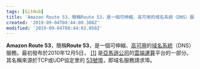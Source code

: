 ```yaml
---
tags: [GitHub]
title: 'Amazon Route 53，簡稱Route 53，是一個可伸縮、高可用的域名系統（DNS）服務。最初發布於2010年12月5日， [1] 是亞馬遜公司的雲端運算平台的一部分。其名稱來源於TCP或UDP協定里的 53號埠，即域名服務請求埠。'
created: '2019-09-04T08:44:00.308Z'
modified: '2019-09-04T08:44:02.050Z'
---
```


**Amazon Route 53**，簡稱**Route 53**，是一個可伸縮、[高可用](https://zh.wikipedia.org/wiki/%E9%AB%98%E5%8F%AF%E7%94%A8%E6%80%A7 "高可用性")的[域名系統](https://zh.wikipedia.org/wiki/%E5%9F%9F%E5%90%8D%E7%B3%BB%E7%BB%9F "域名系統")（DNS）服務。最初發布於2010年12月5日， [\[1\]](#cite_note-1) 是[亞馬遜公司](https://zh.wikipedia.org/wiki/%E4%BA%9A%E9%A9%AC%E9%80%8A%E5%85%AC%E5%8F%B8 "亞馬遜公司")的[雲端運算](https://zh.wikipedia.org/wiki/%E9%9B%B2%E7%AB%AF%E9%81%8B%E7%AE%97 "雲端運算")平台的一部分。其名稱來源於TCP或UDP協定里的 [53號埠](https://zh.wikipedia.org/wiki/TCP/UDP%E7%AB%AF%E5%8F%A3%E5%88%97%E8%A1%A8 "TCP/UDP埠列表")，即域名服務請求埠。
